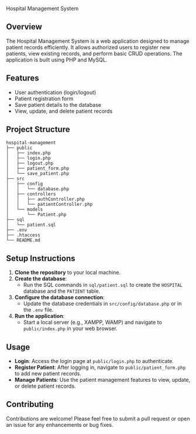  Hospital Management System

## Overview
The Hospital Management System is a web application designed to manage patient records efficiently. It allows authorized users to register new patients, view existing records, and perform basic CRUD operations. The application is built using PHP and MySQL.

## Features
- User authentication (login/logout)
- Patient registration form
- Save patient details to the database
- View, update, and delete patient records

## Project Structure
```
hospital-management
├── public
│   ├── index.php
│   ├── login.php
│   ├── logout.php
│   ├── patient_form.php
│   └── save_patient.php
├── src
│   ├── config
│   │   └── database.php
│   ├── controllers
│   │   ├── authController.php
│   │   └── patientController.php
│   └── models
│       └── Patient.php
├── sql
│   └── patient.sql
├── .env
├── .htaccess
└── README.md
```

## Setup Instructions
1. **Clone the repository** to your local machine.
2. **Create the database**:
   - Run the SQL commands in `sql/patient.sql` to create the `HOSPITAL` database and the `PATIENT` table.
3. **Configure the database connection**:
   - Update the database credentials in `src/config/database.php` or in the `.env` file.
4. **Run the application**:
   - Start a local server (e.g., XAMPP, WAMP) and navigate to `public/index.php` in your web browser.

## Usage
- **Login**: Access the login page at `public/login.php` to authenticate.
- **Register Patient**: After logging in, navigate to `public/patient_form.php` to add new patient records.
- **Manage Patients**: Use the patient management features to view, update, or delete patient records.

## Contributing
Contributions are welcome! Please feel free to submit a pull request or open an issue for any enhancements or bug fixes.
